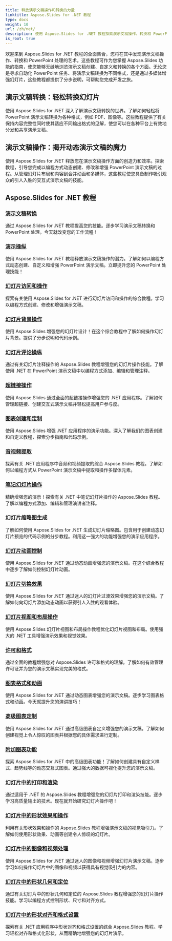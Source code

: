 ```yaml
---
title: 释放演示文稿操作和转换的力量
linktitle: Aspose.Slides for .NET 教程
type: docs
weight: 10
url: /zh/net/
description: 使用 Aspose.Slides for .NET 教程探索演示文稿操作、转换和 PowerPoint 处理的世界。学习创建、转换和增强演示文稿以获得有影响力的结果。
is_root: true
---
```

欢迎来到 Aspose.Slides for .NET 教程的全面集合，您将在其中发现演示文稿操作、转换和 PowerPoint 处理的艺术。这些教程可作为您掌握 Aspose.Slides 功能的指南，使您能够无缝地浏览演示文稿创建、自定义和转换的各个方面。无论您是寻求自动化 PowerPoint 任务、将演示文稿转换为不同格式，还是通过多媒体增强幻灯片，这些教程都提供了分步说明，可帮助您完成开发之旅。

## 演示文稿转换：轻松转换幻灯片
使用 Aspose.Slides for .NET 深入了解演示文稿转换的世界。了解如何轻松将 PowerPoint 演示文稿转换为各种格式，例如 PDF、图像等。这些教程提供了有关保持内容完整性同时使其适应不同输出格式的见解，使您可以在各种平台上有效地分发和共享演示文稿。

## 演示文稿操作：揭开动态演示文稿的魔力
使用 Aspose.Slides for .NET 释放您在演示文稿操作方面的创造力和效率。探索教程，引导您完成以编程方式动态创建、修改和增强 PowerPoint 演示文稿的过程。从管理幻灯片布局和内容到合并动画和多媒体，这些教程使您具备制作吸引观众的引人入胜的交互式演示文稿的技能。

## Aspose.Slides for .NET 教程
### [演示文稿转换](./presentation-conversion/)
通过 Aspose.Slides for .NET 教程提高您的技能。逐步学习演示文稿转换和 PowerPoint 处理。今天就改变您的工作流程！
### [演示操纵](./presentation-manipulation/)
使用 Aspose.Slides for .NET 教程释放演示文稿操作的潜力。了解如何以编程方式动态创建、自定义和增强 PowerPoint 演示文稿。立即提升您的 PowerPoint 处理技能！
### [幻灯片访问和操作](./slide-access-and-manipulation/)
探索有关使用 Aspose.Slides for .NET 进行幻灯片访问和操作的综合教程。学习以编程方式创建、修改和增强演示文稿。 
### [幻灯片背景操作](./slide-background-manipulation/)
使用 Aspose.Slides 增强您的幻灯片设计！在这个综合教程中了解如何操作幻灯片背景。提供了分步说明和代码示例。
### [幻灯片评论操纵](./slide-comments-manipulation/)
通过有关幻灯片注释操作的 Aspose.Slides 教程增强您的幻灯片操作技能。了解使用 .NET 在 PowerPoint 演示文稿中以编程方式添加、编辑和管理注释。
### [超链接操作](./hyperlink-manipulation/)
使用 Aspose.Slides 通过全面的超链接操作增强您的 .NET 应用程序。了解如何管理超链接、创建交互式演示文稿并轻松提高用户参与度。
### [图表创建和定制](./chart-creation-and-customization/)
使用 Aspose.Slides 增强 .NET 应用程序的演示功能。深入了解我们的图表创建和自定义教程，探索分步指南和代码示例。
### [音视频提取](./audio-and-video-extraction/)
探索有关 .NET 应用程序中音频和视频提取的综合 Aspose.Slides 教程。了解如何以编程方式从 PowerPoint 演示文稿中提取和操作多媒体元素。
### [笔记幻灯片操作](./notes-slide-manipulation/)
精确增强您的演示！探索有关 .NET 中笔记幻灯片操作的 Aspose.Slides 教程。了解以编程方式添加、编辑和管理演讲者注释。
### [幻灯片缩略图生成](./slide-thumbnail-generation/)
了解如何使用 Aspose.Slides for .NET 生成幻灯片缩略图。包含用于创建动态幻灯片预览的代码示例的分步教程。利用这一强大的功能增强您的演示应用程序。
### [幻灯片动画控制](./slide-animation-control/)
使用 Aspose.Slides for .NET 通过动态动画增强您的演示文稿。在这个综合教程中逐步了解如何控制幻灯片动画。
### [幻灯片切换效果](./slide-transition-effects/)
使用 Aspose.Slides for .NET 通过迷人的幻灯片过渡效果增强您的演示文稿。了解如何向幻灯片添加动态动画以获得引人入胜的观看体验。
### [幻灯片视图和布局操作](./slide-view-and-layout-manipulation/)
使用 Aspose.Slides 幻灯片视图和布局操作教程优化幻灯片视图和布局。使用强大的 .NET 工具增强演示效果和视觉效果。
### [许可和格式](./licensing-and-formatting/)
通过全面的教程增强您对 Aspose.Slides 许可和格式的理解。了解如何有效管理许可证并为您的演示文稿实现完美的格式。
### [图表格式和动画](./chart-formatting-and-animation/)
使用 Aspose.Slides for .NET 通过动态图表增强您的演示文稿。逐步学习图表格式和动画。今天就提升您的演讲技巧！
### [高级图表定制](./advanced-chart-customization/)
使用 Aspose.Slides for .NET 通过高级图表自定义增强您的演示文稿。了解如何创建视觉上令人惊叹的图表并根据您的具体需求进行定制。
### [附加图表功能](./additional-chart-features/)
探索 Aspose.Slides for .NET 中的高级图表功能！了解如何创建具有自定义样式、趋势线等的动态交互式图表。通过强大的数据可视化提升您的演示文稿。
### [幻灯片中的打印和渲染](./printing-and-rendering-in-slides/)
通过适用于 .NET 的 Aspose.Slides 教程增强您的幻灯片打印和渲染技能。逐步学习高质量输出的技术。现在就开始研究幻灯片操作吧！
### [幻灯片中的形状效果和操作](./shape-effects-and-manipulation-in-slides/)
利用有关形状效果和操作的 Aspose.Slides 教程增强演示文稿的视觉吸引力。了解如何使用形状效果、动画等创建令人惊叹的幻灯片。
### [幻灯片中的图像和视频处理](./image-and-video-manipulation-in-slides/)
使用 Aspose.Slides for .NET 通过迷人的图像和视频增强幻灯片演示文稿。逐步学习如何操作幻灯片中的图像和视频以获得具有视觉吸引力的内容。
### [幻灯片中的形状几何和定位](./shape-geometry-and-positioning-in-slides/)
通过有关幻灯片中的形状几何和定位的 Aspose.Slides 教程增强您的幻灯片操作技能。学习以编程方式控制形状、尺寸和对齐方式。
### [幻灯片中的形状对齐和格式设置](./shape-alignment-and-formatting-in-slides/)
探索有关 .NET 应用程序中形状对齐和格式设置的综合 Aspose.Slides 教程。学习轻松对齐和格式化形状，从而精确地增强您的幻灯片演示。 